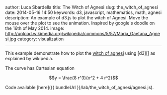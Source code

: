 author: Luca Sbardella
title: The Witch of Agnesi
slug: the_witch_of_agnesi
date: 2014-05-16 14:50
keywords: d3, javascript, mathematics, math, agnesi
description: An example of d3.js to plot the witch of Agnesi. Move the mouse over the plot to see the animation. Inspired by google's doodle on the 16th of May 2014.
image: http://upload.wikimedia.org/wikipedia/commons/5/57/Maria_Gaetana_Agnesi.jpg
category: visualization

---

<script src="{{ bundleUrl }}/lab/the_witch_of_agnesi/agnesi.js" aspectratio="40%"></script>

This example demonstrate how to plot the
<a href="http://en.wikipedia.org/wiki/Witch_of_Agnesi">witch of agnesi</a>
using [d3][] as explained by wikipedia.

The curve has Cartesian equation

```math
y = \frac{8 r^3}{x^2 + 4 r^2}
```

Code available [here]({{ bundleUrl }}/lab/the_witch_of_agnesi/agnesi.js).
